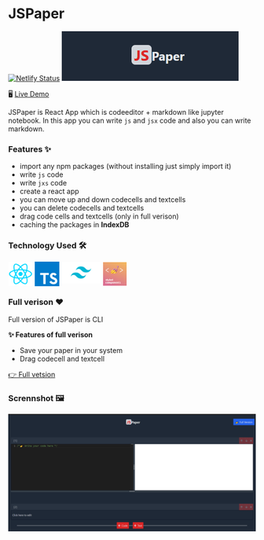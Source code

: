 # JSPaper
[![Netlify Status](https://api.netlify.com/api/v1/badges/eba3c52b-bc83-4f83-8e9b-bfb5e624f2ac/deploy-status)](https://app.netlify.com/sites/jspaper/deploys)
![logo](/README/JSPaperLogo.png)

🖥 [Live Demo](https://jspaper.netlify.app/)

JSPaper is React App which is codeeditor + markdown like jupyter notebook. In this app you can write `js` and `jsx` code and also you can write markdown.

### Features ✨
- import any npm packages (without installing just simply import it)
- write `js` code
- write `jxs` code
- create a react app
- you can move up and down codecells and textcells
- you can delete codecells and textcells
- drag code cells and textcells (only in full verison)
- caching the packages in **IndexDB**

### Technology Used 🛠
<p>
<img src='./README/react.png' width="50" style="vertical-align:top;" />
<img src='./README/typescript.png' width="50" style="vertical-align:top;" />
<img src='./README/tailwind.png' width="80" style="vertical-align:top;" />
<img src='./README/atom.png' width="50" style="vertical-align:top;" />
</p>

### Full verison ♥
Full version of JSPaper is CLI

**✨ Features of full verison**
- Save your paper in your system
- Drag codecell and textcell


[👉 Full vetsion](https://www.npmjs.com/package/jspaper)

### Scrennshot 🖼
![Scrennshot](/README/bg.png)
